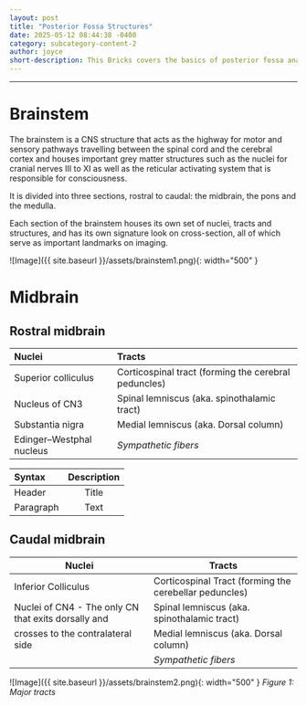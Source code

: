 ```yaml
---
layout: post
title: "Posterior Fossa Structures"
date: 2025-05-12 08:44:38 -0400
category: subcategory-content-2
author: joyce
short-description: This Bricks covers the basics of posterior fossa anatomy.
---
```


-----

# Brainstem

The brainstem is a CNS structure that acts as the highway for motor and sensory pathways travelling between the spinal cord and the cerebral cortex and houses important grey matter structures such as the nuclei for cranial nerves III to XI as well as the reticular activating system that is responsible for consciousness.

It is divided into three sections, rostral to caudal: the midbrain, the pons and the medulla.

Each section of the brainstem houses its own set of nuclei, tracts  and structures, and has its own signature look on cross-section, all of which serve as important landmarks on imaging.

![Image]({{ site.baseurl }}/assets/brainstem1.png){: width="500" }

# Midbrain

## Rostral midbrain

| Nuclei                            | Tracts                                               |
|:---        			    |:---                                                  |
| Superior colliculus               | Corticospinal tract (forming the cerebral peduncles) |
| Nucleus of CN3                    | Spinal lemniscus (aka. spinothalamic tract)          |
| Substantia nigra                  | Medial lemniscus (aka. Dorsal column)                |
| Edinger–Westphal nucleus          | *Sympathetic fibers*                                 |

| Syntax      | Description |
| :---        |    :----:   |
| Header      | Title       | 
| Paragraph   | Text        | 

## Caudal midbrain

| Nuclei                                                                                | Tracts                                                |
|---------------------------------------------------------------------------------------|-------------------------------------------------------|
|Inferior Colliculus                                                                    | Corticospinal Tract (forming the cerebellar peduncles)|
|Nuclei of CN4 - The only CN that exits dorsally and                                    |Spinal lemniscus (aka. spinothalamic tract)            |
|crosses to the contralateral side                                                      |Medial lemniscus (aka. Dorsal column)                  |
|                                                                                       |*Sympathetic fibers*                                   |

![Image]({{ site.baseurl }}/assets/brainstem2.png){: width="500" }
*Figure 1: Major tracts*

<!-- need to double enter to start new lines -->
<!-- need to use the site baseurl in the curly brackets to make internal links work seamlessly -->
